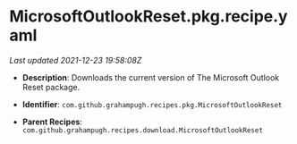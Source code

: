 # MicrosoftOutlookReset.pkg.recipe.yaml

_Last updated 2021-12-23 19:58:08Z_

- **Description**: Downloads the current version of The Microsoft Outlook Reset package.

- **Identifier**: `com.github.grahampugh.recipes.pkg.MicrosoftOutlookReset`

- **Parent Recipes**: `com.github.grahampugh.recipes.download.MicrosoftOutlookReset`
